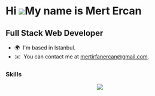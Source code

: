 Hi ![](https://user-images.githubusercontent.com/18350557/176309783-0785949b-9127-417c-8b55-ab5a4333674e.gif)My name is Mert Ercan
==================================================================================================================================
Full Stack Web Developer
-------------------------

* 🌍  I'm based in Istanbul.
* ✉️  You can contact me at [mertirfanercan@gmail.com](mailto:mertirfanercan@gmail.com).
<!--
 * 🧠  I'm currently learning Codeigniter. 
-->

<!-- * 🖥️  See my portfolio at [https://mertercan.tech/] -->

###



### Skills

<p align="center">
  <a href="https://skillicons.dev">
    <img src="https://skillicons.dev/icons?i=java,kotlin,spring,hibernate,maven,dart,flutter,js,ts,html,css,sass,bootstrap,tailwind,mui,vue,nuxtjs,react,nextjs,angular,nodejs,express,nestjs,py,postgres,firebase,webpack,docker,git,github,linux,idea&perline=10" />
  </a>
</p>


<!--
### Favorite Tech Stack

[![My Skills](https://skillicons.dev/icons?i=nextjs,ts,sass,bootstrap,java,spring,hibernate,postgres)](https://skillicons.dev)
-->




<!-- &perline=x -->
